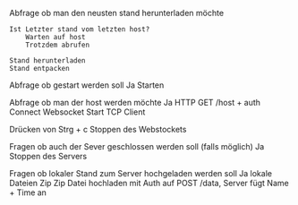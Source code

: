 
Abfrage ob man den neusten stand herunterladen möchte

    Ist Letzter stand vom letzten host?
        Warten auf host
        Trotzdem abrufen

    Stand herunterladen
    Stand entpacken

Abfrage ob gestart werden soll
    Ja
        Starten

Abfrage ob man der host werden möchte
    Ja
        HTTP GET /host + auth
        Connect Websocket
        Start TCP Client

Drücken von Strg + c
    Stoppen des Webstockets

Fragen ob auch der Sever geschlossen werden soll (falls möglich)
    Ja
        Stoppen des Servers

Fragen ob lokaler Stand zum Server hochgeladen werden soll
    Ja
        lokale Dateien Zip
        Zip Datei hochladen mit Auth auf POST /data, Server fügt Name + Time an


